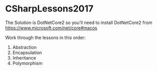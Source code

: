 # CSharpLessons2017

The Solution is DotNetCore2 so you’ll need to install DotNetCore2 from https://www.microsoft.com/net/core#macos

Work through the lessons in this order:

1. Abstraction
2. Encapsulation
3. Inheritance
4. Polymorphism


